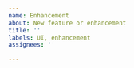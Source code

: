 ```yaml
---
name: Enhancement
about: New feature or enhancement
title: ''
labels: UI, enhancement
assignees: ''

---
```



